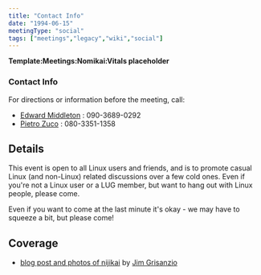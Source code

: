```yaml
---
title: "Contact Info"
date: "1994-06-15"
meetingType: "social"
tags: ["meetings","legacy","wiki","social"]
---
```


<p><strong>Template:Meetings:Nomikai:Vitals placeholder</strong></p>
<h3 id="contact_info">Contact Info</h3>
<p>For directions or information before the meeting, call:</p>
<ul>
<li><a href="./Edward_Middleton">Edward Middleton</a> : 090-3689-0292</li>
<li><a href="./User:Zuco">Pietro Zuco</a> : 080-3351-1358</li>
</ul>
<h2 id="details">Details</h2>
<p>This event is open to all Linux users and friends, and is to promote casual Linux (and non-Linux) related discussions over a few cold ones. Even if you're not a Linux user or a LUG member, but want to hang out with Linux people, please come.</p>
<p>Even if you want to come at the last minute it's okay - we may have to squeeze a bit, but please come!</p>
<h2 id="coverage">Coverage</h2>
<ul>
<li><a href="http://blogs.sun.com/jimgris/entry/tokyo_linux_user_group_nijikai">blog post and photos of nijikai</a> by <a href="./User:Jimgris">Jim Grisanzio</a></li>
</ul>
